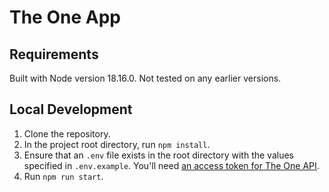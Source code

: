 # The One App

## Requirements

Built with Node version 18.16.0. Not tested on any earlier versions.

## Local Development

1. Clone the repository.
2. In the project root directory, run `npm install`.
3. Ensure that an `.env` file exists in the root directory with the values specified in `.env.example`. You'll need [an access token for The One API](https://the-one-api.dev/account).
4. Run `npm run start`.
